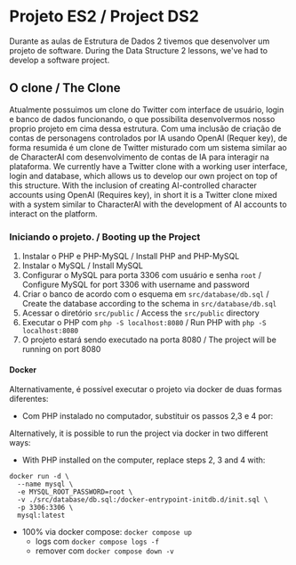 # Projeto ES2 / Project DS2
Durante as aulas de Estrutura de Dados 2 tivemos que desenvolver um projeto de software.
During the Data Structure 2 lessons, we've had to develop a software project.

## O clone / The Clone
Atualmente possuimos um clone do Twitter com interface de usuário, login e banco de dados funcionando, o que possibilita desenvolvermos nosso proprio projeto em cima dessa estrutura. Com uma inclusão de criação de contas de personagens controlados por IA usando OpenAI (Requer key), de forma resumida é um clone de Twitter misturado com um sistema similar ao de CharacterAI com desenvolvimento de contas de IA para interagir na plataforma.
We currently have a Twitter clone with a working user interface, login and database, which allows us to develop our own project on top of this structure. With the inclusion of creating AI-controlled character accounts using OpenAI (Requires key), in short it is a Twitter clone mixed with a system similar to CharacterAI with the development of AI accounts to interact on the platform.

### Iniciando o projeto. / Booting up the Project
1. Instalar o PHP e PHP-MySQL / Install PHP and PHP-MySQL
2. Instalar o MySQL / Install MySQL
3. Configurar o MySQL para porta 3306 com usuário e senha `root` / Configure MySQL for port 3306 with username and password 
4. Criar o banco de acordo com o esquema em `src/database/db.sql` / Create the database according to the schema in `src/database/db.sql`
5. Acessar o diretório `src/public` / Access the `src/public` directory
6. Executar o PHP com `php -S localhost:8080` / Run PHP with `php -S localhost:8080`
7. O projeto estará sendo executado na porta 8080 / The project will be running on port 8080

#### Docker
Alternativamente, é possível executar o projeto via docker de duas formas diferentes:
- Com PHP instalado no computador, substituir os passos 2,3 e 4 por:

Alternatively, it is possible to run the project via docker in two different ways:
- With PHP installed on the computer, replace steps 2, 3 and 4 with:
```
docker run -d \
  --name mysql \
  -e MYSQL_ROOT_PASSWORD=root \
  -v ./src/database/db.sql:/docker-entrypoint-initdb.d/init.sql \
  -p 3306:3306 \
  mysql:latest
```
- 100% via docker compose: `docker compose up`
  - logs com `docker compose logs -f`
  - remover com `docker compose down -v`
